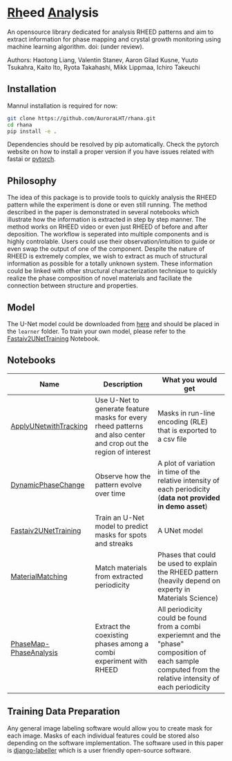 # <span style="text-decoration:underline">Rh</span>eed <span style="text-decoration:underline">Ana</span>lysis

An opensource library dedicated for analysis RHEED patterns and aim to extract information 
for phase mapping and crystal growth monitoring using machine learning algorithm. doi: (under review).

Authors: Haotong Liang, Valentin Stanev, Aaron Gilad Kusne, Yuuto Tsukahra, Kaito Ito, Ryota Takahashi, Mikk Lippmaa, Ichiro Takeuchi

## Installation

Mannul installation is required for now:
```bash
git clone https://github.com/AuroraLHT/rhana.git
cd rhana
pip install -e .
```
Dependencies should be resolved by pip automatically. Check the pytorch website on how to install a proper version  if you have issues related with fastai or [pytorch](https://pytorch.org/).

## Philosophy

The idea of this package is to provide tools to quickly analysis the RHEED pattern while the experiment is done or even still running. The method described in the paper is demonstrated in several notebooks which illustrate how the information is extracted in step by step manner. The method works on RHEED video or even just RHEED of before and after deposition. The workflow is seperated into multiple components and is highly controlable. Users could use their observation/intuition to guide or even swap the output of one of the component. Despite the nature of RHEED is extremely complex, we wish to extract as much of structural information as possible for a totally unknown system. These information could be linked with other structural characterization technique to quickly realize the phase composition of novel materials and faciliate the connection between structure and properties.

## Model

The U-Net model could be downloaded from [here](https://drive.google.com/file/d/1gal9Fs7Z3cyOM6jvz0wbMaXf5IS4hs9Z/view?usp=sharing) and should be placed in the `learner` folder. To train your own model, please refer to the [Fastaiv2UNetTraining](https://github.com/AuroraLHT/rhana/blob/main/notebook/Fastaiv2Demo.ipynb) Notebook.


## Notebooks

| Name | Description | What you would get |
| ---- | ----------- | ------------------ |
| [ApplyUNetwithTracking](https://github.com/AuroraLHT/rhana/blob/main/notebook/ApplyUNetwithTracking.ipynb) | Use U-Net to generate feature masks for every rheed patterns and also center and crop out the region of interest | Masks in run-line encoding (RLE) that is exported to a csv file |
| [DynamicPhaseChange](https://github.com/AuroraLHT/rhana/blob/main/notebook/DynamicPhaseChange.ipynb) | Observe how the pattern evolve over time | A  plot of variation in time of the relative intensity of each periodicity (**data not provided in demo asset**) |
| [Fastaiv2UNetTraining](https://github.com/AuroraLHT/rhana/blob/main/notebook/Fastaiv2Demo.ipynb) | Train an U-Net model to predict masks for spots and streaks | A UNet model  |
| [MaterialMatching](https://github.com/AuroraLHT/rhana/blob/main/notebook/MaterialMatching.ipynb) | Match materials from extracted periodicity | Phases that could be used to explain the RHEED pattern (heavily depend on experty in Materials Science) |
| [PhaseMap-PhaseAnalysis](https://github.com/AuroraLHT/rhana/blob/main/notebook/PhaseMap-PhaseAnalysis.ipynb) | Extract the coexisting phases among a combi experiment with RHEED | All periodicity could be found from a combi experiemnt and the "phase" composition of each sample computed from the relative intensity of each periodicity |


## Training Data Preparation

Any general image labeling software would allow you to create mask for each image. Masks of each individual features could be stored also depending on the software implementation. The software used in this paper is [django-labeller](https://github.com/Britefury/django-labeller) which is a user friendly open-source software.